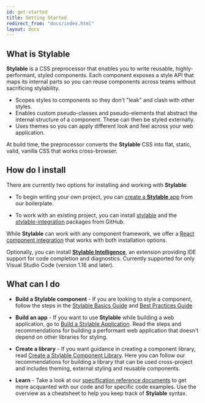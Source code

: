 ```yaml
---
id: get-started
title: Getting Started
redirect_from: "docs/index.html"
layout: docs
---
```


## What is Stylable

**Stylable** is a CSS preprocessor that enables you to write reusable, highly-performant, styled components. Each component exposes a style API that maps its internal parts so you can reuse components across teams without sacrificing stylability.

* Scopes styles to components so they don't "leak" and clash with other styles.
* Enables custom pseudo-classes and pseudo-elements that abstract the internal structure of a component. These can then be styled externally.
* Uses themes so you can apply different look and feel across your web application.

At build time, the preprocessor converts the **Stylable** CSS into flat, static, valid, vanilla CSS that works cross-browser.

## How do I install

There are currently two options for installing and working with **Stylable**:

* To begin writing your own project, you can [create a **Stylable** app](./getting-started/install-configure.md) from our boilerplate. 

* To work with an existing project, you can install [stylable](https://github.com/wix/stylable) and the [stylable-integration](https://github.com/wix/stylable-integration) packages from GitHub. 

 While **Stylable** can work with any component framework, we offer a [React component integration](./getting-started/react-integration.md) that works with both installation options. 

Optionally, you can install [**Stylable Intelligence**](./getting-started/stylable-intelligence.md), an extension providing IDE support for code completion and diagnostics. Currently supported for only Visual Studio Code (version 1.16 and later).

## What can I do

* **Build a Stylable component** - If you are looking to style a component, follow the steps in the [Stylable Basics Guide](../docs/guides/components-basics.md) and [Best Practices Guide](../docs/guides/stylable-component-best-practices.md)

* **Build an app** - If you want to use **Stylable** while building a web application, go to [Build a Stylable Application](../docs/guides/stylable-application.md). Read the steps and recommendations for building a performant web application that doesn't depend on other libraries for styling.

* **Create a library** - If you want guidance in creating a component library, read [Create a Stylable Component Library](../docs/guides/stylable-component-library.md). Here you can follow our recommendations for building a library that can be used cross-project and includes theming, external styling and reusable components.

* **Learn** - Take a look at our [specification reference documents](./getting-started/cheatsheet.md) to get more acquanted with our code and for specific code examples. Use the overview as a cheatsheet to help you keep track of **Stylable** syntax.

